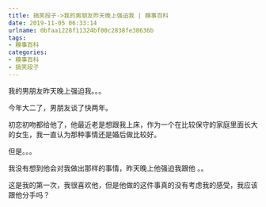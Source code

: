 ```yaml
---
title: 搞笑段子->我的男朋友昨天晚上强迫我 | 糗事百科
date: 2019-11-05 06:33:14
urlname: 0bfaa1228f11324bf00c2838fe38636b
tags: 
- 糗事百科
categories:
- 糗事百科
- 搞笑段子
---
```

我的男朋友昨天晚上强迫我。。。

今年大二了，男朋友谈了快两年。

初恋初吻都给他了，他最近老是想跟我上床，作为一个在比较保守的家庭里面长大的女生，我一直认为那种事情还是婚后做比较好。

但是。。。

我没有想到他会对我做出那样的事情，昨天晚上他强迫我跟他 。。

这是我的第一次，我很喜欢他，但是他做的这件事真的没有考虑我的感受，我应该跟他分手吗？


